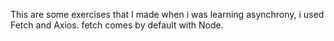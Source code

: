 This are some exercises that I made when i was learning asynchrony, i used Fetch and Axios.
fetch comes by default with Node.